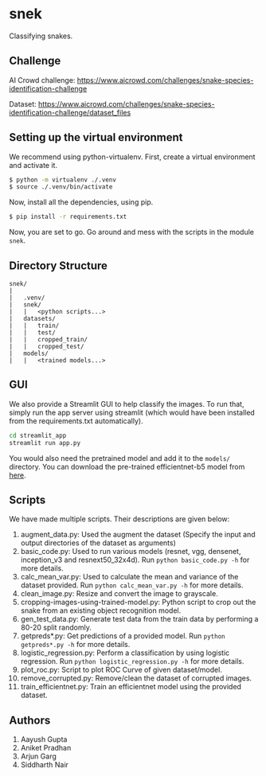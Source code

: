 # snek
Classifying snakes. 

## Challenge

AI Crowd challenge: https://www.aicrowd.com/challenges/snake-species-identification-challenge

Dataset: https://www.aicrowd.com/challenges/snake-species-identification-challenge/dataset_files

## Setting up the virtual environment

We recommend using python-virtualenv.
First, create a virtual environment and activate it.

```bash
$ python -m virtualenv ./.venv
$ source ./.venv/bin/activate
```

Now, install all the dependencies, using pip.

```bash
$ pip install -r requirements.txt
```

Now, you are set to go. Go around and mess with the scripts in the module `snek`.

## Directory Structure

```
snek/
|
|   .venv/
|   snek/
|   |   <python scripts...>
|   datasets/
|   |   train/
|   |   test/
|   |   cropped_train/
|   |   cropped_test/
|   models/
|   |   <trained models...>
```

## GUI

We also provide a Streamlit GUI to help classify the images. To run that, simply run the app server using streamlit (which would have been installed from the requirements.txt automatically).

```bash
cd streamlit_app
streamlit run app.py
```

You would also need the pretrained model and add it to the `models/` directory. You can download the pre-trained efficientnet-b5 model from [here](https://drive.google.com/file/d/1vYPo45qx_n6Imv-Eq5KX26RQbUllZIcm/view?usp=sharing).

## Scripts

We have made multiple scripts. Their descriptions are given below:

1. augment_data.py: Used the augment the dataset (Specify the input and output directories of the dataset as arguments)
2. basic_code.py: Used to run various models (resnet, vgg, densenet, inception_v3 and resnext50_32x4d). Run `python basic_code.py -h` for more details.
3. calc_mean_var.py: Used to calculate the mean and variance of the dataset provided. Run `python calc_mean_var.py -h` for more details.
4. clean_image.py: Resize and convert the image to grayscale.
5. cropping-images-using-trained-model.py: Python script to crop out the snake from an existing object recognition model.
6. gen_test_data.py: Generate test data from the train data by performing a 80-20 split randomly.
7. getpreds*.py: Get predictions of a provided model. Run `python getpreds*.py -h` for more details.
8. logistic_regression.py: Perform a classification by using logistic regression. Run `python logistic_regression.py -h` for more details.
9. plot_roc.py: Script to plot ROC Curve of given dataset/model.
10. remove_corrupted.py: Remove/clean the dataset of corrupted images.
11. train_efficientnet.py: Train an efficientnet model using the provided dataset.

## Authors

1. Aayush Gupta
2. Aniket Pradhan
3. Arjun Garg
4. Siddharth Nair
